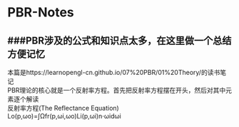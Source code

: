# PBR-Notes
###PBR涉及的公式和知识点太多，在这里做一个总结方便记忆<br>
-
本篇是https://learnopengl-cn.github.io/07%20PBR/01%20Theory/的读书笔记<br>
PBR理论的核心就是一个反射率方程。首先把反射率方程摆在开头，然后对其中元素逐个解读<br>
    反射率方程(The Reflectance Equation)
    Lo(p,ωo)=∫Ωfr(p,ωi,ωo)Li(p,ωi)n⋅ωidωi
